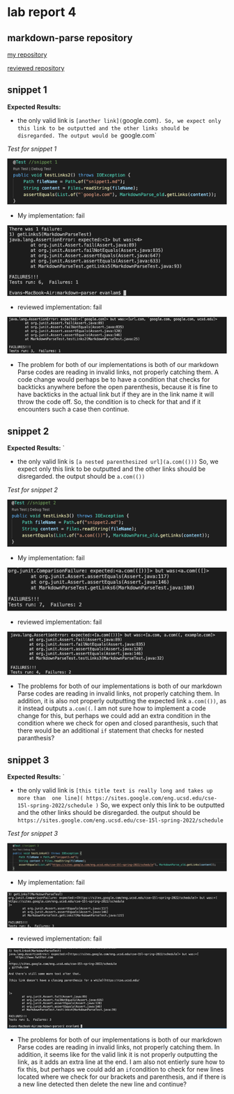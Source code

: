 # lab report 4
## markdown-parse repository
 
 [my repository](https://github.com/Evan1Lam/markdown-parser.git)


 [reviewed repository](https://github.com/zayverrulez/markdown-parser.git)

 ## snippet 1

 **Expected Results:**

* the only valid link is `[another link](`google.com)``.
 So, we expect only this link to be outputted and the other links should be disregarded. The output would be ``google.com`

*Test for snippet 1*

![Image](reviewSnippetTest1.png)

* My implementation: fail

![Image](snippet1.png)

* reviewed implementation: fail

![Image](reviewSnippet1.png)

* The problem for both of our implementations is both of our markdown Parse codes are reading in invalid links, not properly catching them. A code change would perhaps be to have a condition that checks for backticks anywhere before the open parenthesis, because it is fine to have backticks in the actual link but if they are in the link name it will throw the code off. So, the condition is to check for that and if it encounters such a case then continue.


## snippet 2

 **Expected Results:**
`
* the only valid link is `[a nested parenthesized url](a.com(()))` So, we expect only this link to be outputted and the other links should be disregarded. the output should be `a.com(())`

*Test for snippet 2*

![Image](reviewSnippetTest2.png)

* My implementation: fail

![Image](snippet2.png)

* reviewed implementation: fail

![Image](reviewSnippet2.png)

* The problems for both of our implementations is both of our markdown Parse codes are reading in invalid links, not properly catching them. In addition, it is also not properly outputting the expected link `a.com(())`, as it instead outputs `a.com((`. I am not sure how to implement a code change for this, but perhaps we could add an extra condition in the condition where we check for open and closed paranthesis, such that there would be an additional `if` statement that checks for nested paranthesis?


## snippet 3

 **Expected Results:**
`
* the only valid link is `[this title text is really long and takes up more than 
one line](
https://sites.google.com/eng.ucsd.edu/cse-15l-spring-2022/schedule
)`  So, we expect only this link to be outputted and the other links should be disregarded. the output should be 
`https://sites.google.com/eng.ucsd.edu/cse-15l-spring-2022/schedule`

*Test for snippet 3*

![Image](reviewSnippetTest3.png)

* My implementation: fail

![Image](snippet3.png)

* reviewed implementation: fail

![Image](reviewSnippet3.png)

* The problems for both of our implementations is both of our markdown Parse codes are reading in invalid links, not properly catching them. In addition, it seems like for the valid link it is not properly outputting the link, as it adds an extra line at the end. I am also not entierly sure how to fix this, but perhaps we could add an `if`condition to check for new lines located where we check for our brackets and parenthesis, and if there is a new line detected then delete the new line and continue?



